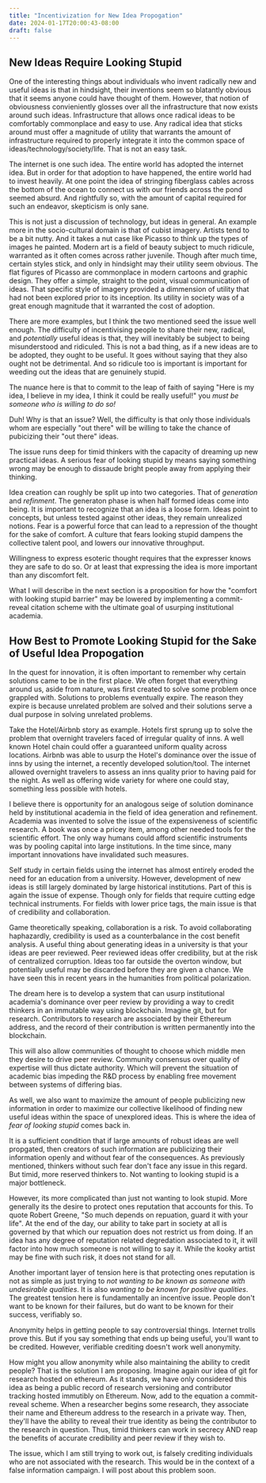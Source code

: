 ```yaml
---
title: "Incentivization for New Idea Propogation"
date: 2024-01-17T20:00:43-08:00
draft: false
---
```


## New Ideas Require Looking Stupid

One of the interesting things about individuals who invent radically new and useful ideas is that in hindsight, their inventions seem so blatantly obvious that it seems anyone could have thought of them. However, that notion of obviousness convieniently glosses over all the infrastructure that now exists around such ideas. Infrastructure that allows once radical ideas to be comfortably commonplace and easy to use. Any radical idea that sticks around must offer a magnitude of utility that warrants the amount of infrastructure required to properly integrate it into the common space of ideas/technology/society/life. That is not an easy task.

The internet is one such idea. The entire world has adopted the internet idea. But in order for that adoption to have happened, the entire world had to invest heavily. At one point the idea of stringing fiberglass cables across the bottom of the ocean to connect us with our friends across the pond seemed absurd. And rightfully so, with the amount of capital required for such an endeavor, skepticism is only sane. 

This is not just a discussion of technology, but ideas in general. An example more in the socio-cultural domain is that of cubist imagery. Artists tend to be a bit nutty. And it takes a nut case like Picasso to think up the types of images he painted. Modern art is a field of beauty subject to much ridicule, warranted as it often comes across rather juvenile. Though after much time, certain styles stick, and only in hindsight may their utility seem obvious. The flat figures of Picasso are commonplace in modern cartoons and graphic design. They offer a simple, straight to the point, visual communication of ideas. That specific style of imagery provided a dimmension of utility that had not been explored prior to its inception. Its utility in society was of a great enough magnitude that it warranted the cost of adoption. 

There are more examples, but I think the two mentioned seed the issue well enough. The difficulty of incentivising people to share their new, radical, and *potentially* useful ideas is that, they will inevitably be subject to being misunderstood and ridiculed. This is not a bad thing, as if a new ideas are to be adopted, they ought to be useful. It goes without saying that they also ought not be detrimental. And so ridicule too is important is important for weeding out the ideas that are genuinely stupid. 

The nuance here is that to commit to the leap of faith of saying "Here is my idea, I believe in my idea, I think it could be really useful!" you *must be someone who is willing to do so!* 

Duh! Why is that an issue? Well, the difficulty is that only those individuals whom are especially "out there" will be willing to take the chance of pubicizing their "out there" ideas. 

The issue runs deep for timid thinkers with the capacity of dreaming up new practical ideas. A serious fear of looking stupid by means saying something wrong may be enough to dissaude bright people away from applying their thinking. 

Idea creation can roughly be split up into two categories. That of *generation* and *refinment*. The generaton phase is when half formed ideas come into being. It is important to recognize that an idea is a loose form. Ideas point to concepts, but unless tested against other ideas, they remain unrealized notions. Fear is a powerful force that can lead to a repression of the thought for the sake of comfort. A culture that fears looking stupid dampens the collective talent pool, and lowers our innovative throughput.

Willingness to express esoteric thought requires that the expresser knows they are safe to do so. Or at least that expressing the idea is more important than any discomfort felt.

What I will describe in the next section is a proposition for how the "comfort with looking stupid barrier" may be lowered by implementing a commit-reveal citation scheme with the ultimate goal of usurping institutional academia.

## How Best to Promote Looking Stupid for the Sake of Useful Idea Propogation

In the quest for innovation, it is often important to remember why certain solutions came to be in the first place. We often forget that everything around us, aside from nature, was first created to solve some problem once grappled with. Solutions to problems eventually expire. The reason they expire is because unrelated problem are solved and their solutions serve a dual purpose in solving unrelated problems. 

Take the Hotel/Airbnb story as example. Hotels first sprung up to solve the problem that overnight travelers faced of irregular quality of inns. A well known Hotel chain could offer a guaranteed uniform quality across locations. Airbnb was able to usurp the Hotel's dominance over the issue of inns by using the internet, a recently developed solution/tool. The internet allowed overnight travelers to assess an inns quality prior to having paid for the night. As well as offering wide variety for where one could stay, something less possible with hotels.

I believe there is opportunity for an analogous seige of solution dominance held by institutional academia in the field of idea generation and refinement. Academia was invented to solve the issue of the expensiveness of scientific research. A book was once a pricey item, among other needed tools for the scientific effort. The only way humans could afford scientific instruments was by pooling capital into large institutions. In the time since, many important innovations have invalidated such measures. 

Self study in certain fields using the internet has almost entirely eroded the need for an education from a university. However, development of new ideas is still largely dominated by large historical institutions. Part of this is again the issue of expense. Though only for fields that require cutting edge technical instruments. For fields with lower price tags, the main issue is that of credibility and collaboration. 

Game theoretically speaking, collaboration is a risk. To avoid collaborating haphazardly, credibility is used as a counterbalance in the cost benefit analysis. A useful thing about generating ideas in a university is that your ideas are peer reviewed. Peer reviewed ideas offer credibility, but at the risk of centralized corruption. Ideas too far outside the overton window, but potentially useful may be discarded before they are given a chance. We have seen this in recent years in the humanities from political polarization. 

The dream here is to develop a system that can usurp institutional academia's dominance over peer review by providing a way to credit thinkers in an immutable way using blockchain. Imagine git, but for research. Contributors to research are associated by their Ethereum address, and the record of their contribution is written permanently into the blockchain. 

This will also allow communities of thought to choose which middle men they desire to drive peer review. Community consensus over quality of expertise will thus dictate authority. Which will prevent the situation of academic bias impeding the R&D process by enabling free movement between systems of differing bias.



As well, we also want to maximize the amount of people publicizing new information in order to maximize our collective likelihood of finding new useful ideas within the space of unexplored ideas. This is where the idea of *fear of looking stupid* comes back in.

It is a sufficient condition that if large amounts of robust ideas are well propgated, then creators of such information are publicizing their information openly and without fear of the consequences. As previously mentioned, thinkers without such fear don't face any issue in this regard. But timid, more reserved thinkers to. Not wanting to looking stupid is a major bottleneck. 

However, its more complicated than just not wanting to look stupid. More generally its the desire to protect ones reputation that accounts for this. To quote Robert Greene, "So much depends on repuation, guard it with your life". At the end of the day, our ability to take part in society at all is governed by that which our repuation does not restrict us from doing. If an idea has any degree of reputation related degredation associated to it, it will factor into how much someone is not willing to say it. While the kooky artist may be fine with such risk, it does not stand for all. 

Another important layer of tension here is that protecting ones reputation is not as simple as just trying to *not wanting to be known as someone with undesirable qualities*. It is also *wanting to be known for positive qualities*. The greatest tension here is fundamentally an incentive issue. People don't want to be known for their failures, but do want to be known for their success, verifiably so.

Anonymity helps in getting people to say controversial things. Internet trolls prove this. But if you say something that ends up being useful, you'll want to be credited. However, verifiable crediting doesn't work well anonymity. 

How might you allow anonymity while also maintaining the ability to credit people? That is the solution I am proposing. Imagine again our idea of git for research hosted on ethereum. As it stands, we have only considered this idea as being a public record of research versioning and contributor tracking hosted immutibly on Ethereum. Now, add to the equation a commit-reveal scheme. When a researcher begins some research, they associate their name and Ethereum address to the research in a private way. Then, they'll have the ability to reveal their true identity as being the contributor to the research in question. Thus, timid thinkers can work in secrecy AND reap the benefits of accurate credibility and peer review if they wish to.

The issue, which I am still trying to work out, is falsely crediting individuals who are not associated with the research. This would be in the context of a false information campaign. I will post about this problem soon.